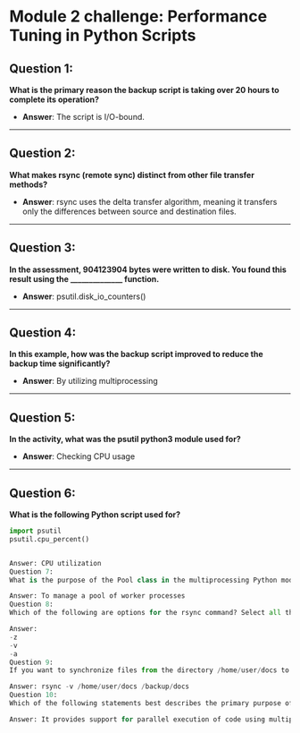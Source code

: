 # Module 2 challenge: Performance Tuning in Python Scripts

## Question 1:
**What is the primary reason the backup script is taking over 20 hours to complete its operation?**

- **Answer**: The script is I/O-bound.

---

## Question 2:
**What makes rsync (remote sync) distinct from other file transfer methods?**

- **Answer**: rsync uses the delta transfer algorithm, meaning it transfers only the differences between source and destination files.

---

## Question 3:
**In the assessment, 904123904 bytes were written to disk. You found this result using the ______________ function.**

- **Answer**: psutil.disk_io_counters()

---

## Question 4:
**In this example, how was the backup script improved to reduce the backup time significantly?**

- **Answer**: By utilizing multiprocessing

---

## Question 5:
**In the activity, what was the psutil python3 module used for?**

- **Answer**: Checking CPU usage

---

## Question 6:
**What is the following Python script used for?**
```python
import psutil
psutil.cpu_percent()


Answer: CPU utilization
Question 7:
What is the purpose of the Pool class in the multiprocessing Python module as used in the multisync.py script?

Answer: To manage a pool of worker processes
Question 8:
Which of the following are options for the rsync command? Select all that apply.

Answer:
-z
-v
-a
Question 9:
If you want to synchronize files from the directory /home/user/docs to /backup/docs with verbose output, which of the following rsync commands would you use?

Answer: rsync -v /home/user/docs /backup/docs
Question 10:
Which of the following statements best describes the primary purpose of the multiprocessing module in Python?

Answer: It provides support for parallel execution of code using multiple CPU cores.

